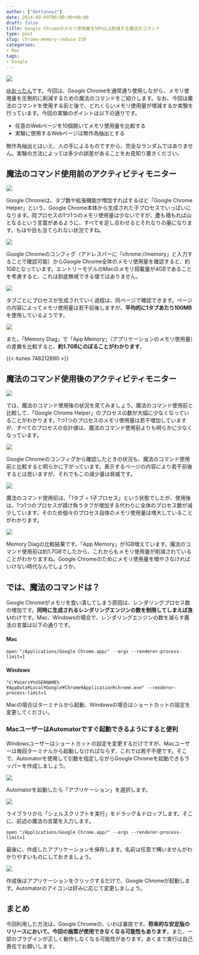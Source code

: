 ```yaml
---
author: ["@ottanxyz"]
date: 2014-09-09T00:00:00+00:00
draft: false
title: Google Chromeのメモリ使用量を50%以上削減する魔法のコマンド
type: post
slug: chrome-memory-reduce-219
categories:
- Mac
tags:
- Google
---
```


![](140909-540e8f34b5ac1.jpg)






[@おったん](https://twitter.com/ottanxyz)です。今回は、Google Chromeを通常通り使用しながら、メモリ使用量を圧倒的に削減するための魔法のコマンドをご紹介します。なお、今回は魔法のコマンドを使用する前と後で、どれくらいメモリ使用量が増減するか実験を行っています。今回の実験のポイントは以下の通りです。






  * 任意のWebページを10個開いてメモリ使用量を比較する
  * 実験に使用するWebページは無作為抽出とする




無作為抽出とはいえ、人の手によるものですから、完全なランダムではありません。実験の方法によっては多少の誤差があることをお見知り置きください。





## 魔法のコマンド使用前のアクティビティモニター





![](140909-540e8b50b11c9.png)






Google Chromeは、タブ数や拡張機能が増加すればするほど「Google Chrome Helper」という、Google Chrome本体から生成された子プロセスでいっぱいになります。同プロセスの1つ1つのメモリ使用量は少ないですが、塵も積もれば山となるという言葉があるように、すべてを足し合わせるとそれなりの量になります。もはや目も当てられない状況ですね。





![](140909-540e8b5365ae7.png)






Google Chromeのコンフィグ（アドレスバーに「chrome://memory」と入力することで確認可能）からGoogle Chrome全体のメモリ使用量を確認すると、約1GBとなっています。エントリーモデルのMacのメモリ搭載量が4GBであることを考慮すると、これは到底無視できる値ではありません。





![](140909-540e8b56e8103.png)






タブごとにプロセスが生成されていく過程は、同ページで確認できます。ページの内容によってメモリ使用量は若干前後しますが、**平均的に1タブあたり100MB**を使用しているようです。





![](140909-540e8f3636b73.png)






また、「Memory Diag」で「App Memory」（アプリケーションのメモリ使用量）の差異を比較すると、**約1.7GBにのぼることがわかります**。



{{< itunes 748212890 >}}



## 魔法のコマンド使用後のアクティビティモニター





![](140909-540e8b5543436.png)






では、魔法のコマンド使用後の状況を見てみましょう。魔法のコマンド使用前と比較して、「Google Chrome Helper」のプロセスの数が大幅に少なくなっていることがわかります。1つ1つのプロセスのメモリ使用量は若干増加していますが、すべてのプロセスの合計値は、魔法のコマンド使用前よりも明らかに少なくなっています。





![](140909-540e9ab8b41ea.png)






Google Chromeのコンフィグから確認したときの状況も、魔法のコマンド使用前と比較すると明らかに下がっています。表示するページの内容により若干前後するとは思いますが、それでもこの減少量は脅威です。





![](140909-540e8b5ab54ae.png)






魔法のコマンド使用前は、「1タブ = 1子プロセス」という状態でしたが、使用後は、1つ1つのプロセスが請け負うタブが増加する代わりに全体のプロセス数が減少しています。そのため個々のプロセス自体のメモリ使用量は増大していることがわかります。





![](140909-540e8f37839ff.png)






Memory Diagの比較結果です。「App Memory」が1GB増えています。魔法のコマンド使用前は約1.7GBでしたから、これからもメモリ使用量が削減されていることがわかりますね。Google Chromeのためにメモリ使用量を増やさなければいけない時代なんでしょうか。





## では、魔法のコマンドは？





Google Chromeがメモリを食い潰してしまう原因は、レンダリングプロセス数の増加です。**同時に生成されるレンダリングエンジンの数を制限してしまえば良い**わけです。Mac、Windowsの場合で、レンダリングエンジンの数を減らす魔法の言葉は以下の通りです。





#### Mac




    
    open "/Applications/Google Chrome.app/" --args --renderer-process-limit=1





#### Windows




    
    "C:¥Users¥%USERNAME%¥AppData¥Local¥Google¥Chrome¥Application¥chrome.exe" --renderer-process-limit=1





Macの場合はターミナルから起動、Windowsの場合はショートカットの設定を変更してください。





### MacユーザーはAutomatorですぐ起動できるようにすると便利





Windowsユーザーはショートカットの設定を変更するだけですが、Macユーザーは毎回ターミナルから起動しなければならず、これでは若干不便です。そこで、Automatorを使用して引数を指定しながらGoogle Chromeを起動できるラッパーを作成しましょう。





![](140909-540e8b5d3520a.png)






Automatorを起動したら「アプリケーション」を選択します。





![](140909-540e8b5eb54db.png)






ライブラリから「シェルスクリプトを実行」をドラッグ＆ドロップします。そこに、前述の魔法の言葉を入力します。




    
    open "/Applications/Google Chrome.app/" --args --renderer-process-limit=1





最後に、作成したアプリケーションを保存します。名前は任意で構いませんがわかりやすいものにしておきましょう。





![](140909-540e8b600aa7a.png)






作成後はアプリケーションをクリックするだけで、Google Chromeが起動します。Automatorのアイコンは好みに応じて変更しましょう。





## まとめ





今回利用した方法は、Google Chromeの、いわば裏技です。**将来的な安定版のリリースにおいて、今回の施策が使用できなくなる可能性もあります**。また、一部のプラグインが正しく動作しなくなる可能性があります。あくまで実行は自己責任でお願いします。

